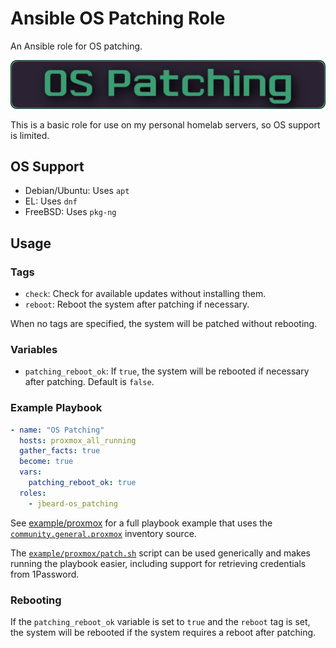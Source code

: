 # Ansible OS Patching Role

An Ansible role for OS patching.

![OS Patching Image](.github/img.png)

This is a basic role for use on my personal homelab servers, so OS support is
limited.

## OS Support

* Debian/Ubuntu: Uses `apt`
* EL: Uses `dnf`
* FreeBSD: Uses `pkg-ng`

## Usage

### Tags

- `check`: Check for available updates without installing them.
- `reboot`: Reboot the system after patching if necessary.

When no tags are specified, the system will be patched without rebooting.

### Variables

- `patching_reboot_ok`: If `true`, the system will be rebooted if necessary
  after patching. Default is `false`.

### Example Playbook

```yaml
- name: "OS Patching"
  hosts: proxmox_all_running
  gather_facts: true
  become: true
  vars:
    patching_reboot_ok: true
  roles:
    - jbeard-os_patching
```

See [example/proxmox](example/proxmox) for a full playbook example that
uses the [`community.general.proxmox`](https://docs.ansible.com/ansible/latest/collections/community/general/proxmox_inventory.html)
inventory source.

The [`example/proxmox/patch.sh`](example/proxmox/patch.sh) script can be used
generically and makes running the playbook easier, including support for
retrieving credentials from 1Password.

### Rebooting

If the `patching_reboot_ok` variable is set to `true` and the `reboot` tag is
set, the system will be rebooted if the system requires a reboot after
patching.
